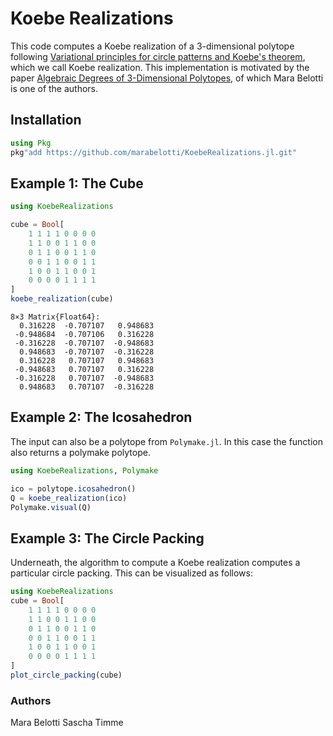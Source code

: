 # Koebe Realizations

This code computes a Koebe realization of a 3-dimensional polytope following [Variational principles for circle patterns and Koebe's theorem](https://arxiv.org/abs/math/0203250), which we call Koebe realization. 
This implementation is motivated by the paper [Algebraic Degrees of 3-Dimensional Polytopes](https://link.springer.com/article/10.1007/s10013-022-00559-2), of which Mara Belotti is one of the authors.

## Installation

```julia
using Pkg
pkg"add https://github.com/marabelotti/KoebeRealizations.jl.git"
```


## Example 1: The Cube
```julia
using KoebeRealizations

cube = Bool[
    1 1 1 1 0 0 0 0
    1 1 0 0 1 1 0 0
    0 1 1 0 0 1 1 0
    0 0 1 1 0 0 1 1
    1 0 0 1 1 0 0 1
    0 0 0 0 1 1 1 1
]
koebe_realization(cube)
```

```
8×3 Matrix{Float64}:
  0.316228  -0.707107   0.948683
 -0.948684  -0.707106   0.316228
 -0.316228  -0.707107  -0.948683
  0.948683  -0.707107  -0.316228
  0.316228   0.707107   0.948683
 -0.948683   0.707107   0.316228
 -0.316228   0.707107  -0.948683
  0.948683   0.707107  -0.316228
```

## Example 2: The Icosahedron

The input can also be a polytope from `Polymake.jl`. In this case the function also returns a polymake polytope.

```julia
using KoebeRealizations, Polymake

ico = polytope.icosahedron()
Q = koebe_realization(ico)
Polymake.visual(Q)
```

## Example 3: The Circle Packing

Underneath, the algorithm to compute a Koebe realization computes a particular circle packing. This can be visualized as follows:

```julia
using KoebeRealizations
cube = Bool[
    1 1 1 1 0 0 0 0
    1 1 0 0 1 1 0 0
    0 1 1 0 0 1 1 0
    0 0 1 1 0 0 1 1
    1 0 0 1 1 0 0 1
    0 0 0 0 1 1 1 1
]
plot_circle_packing(cube)
```
### Authors

Mara Belotti
Sascha Timme

